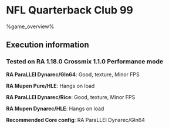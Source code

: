 # NFL Quarterback Club 99 

%game_overview%

## Execution information

### Tested on RA 1.18.0 Crossmix 1.1.0 Performance mode

**RA ParaLLEl Dynarec/Gln64**: Good, texture, Minor FPS

**RA Mupen Pure/HLE**: Hangs on load

**RA ParaLLEl Dynarec/Rice**: Good, texture, Minor FPS

**RA Mupen Dynarec/HLE**: Hangs on load

**Recommended Core config**: RA ParaLLEl Dynarec/Gln64